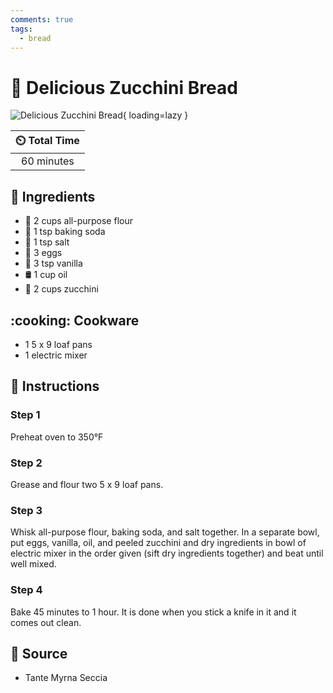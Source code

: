 ```yaml
---
comments: true
tags:
  - bread
---
```

# :bread: Delicious Zucchini Bread

![Delicious Zucchini Bread](../assets/images/delicious-zucchini-bread.jpg){ loading=lazy }

| :timer_clock: Total Time |
|:-----------------------: |
| 60 minutes |

## :salt: Ingredients

- :ear_of_rice: 2 cups all-purpose flour
- :cup_with_straw: 1 tsp baking soda
- :salt: 1 tsp salt
- :egg: 3 eggs
- :icecream: 3 tsp vanilla
- :oil_drum: 1 cup oil
- :cucumber: 2 cups zucchini

## :cooking: Cookware

- 1 5 x 9 loaf pans
- 1 electric mixer

## :pencil: Instructions

### Step 1

Preheat oven to 350°F

### Step 2

Grease and flour two 5 x 9 loaf pans.

### Step 3

Whisk all-purpose flour, baking soda, and salt together. In a separate bowl, put eggs, vanilla, oil, and peeled zucchini
and dry ingredients in bowl of electric mixer in the order given (sift dry ingredients together) and beat until well
mixed.

### Step 4

Bake 45 minutes to 1 hour. It is done when you stick a knife in it and it comes out clean.

## :link: Source

- Tante Myrna Seccia
